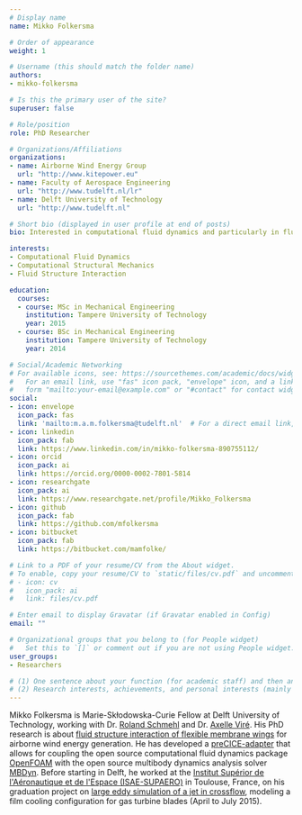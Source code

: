```yaml
---
# Display name
name: Mikko Folkersma

# Order of appearance
weight: 1

# Username (this should match the folder name)
authors:
- mikko-folkersma

# Is this the primary user of the site?
superuser: false

# Role/position
role: PhD Researcher

# Organizations/Affiliations
organizations:
- name: Airborne Wind Energy Group
  url: "http://www.kitepower.eu"
- name: Faculty of Aerospace Engineering
  url: "http://www.tudelft.nl/lr"
- name: Delft University of Technology
  url: "http://www.tudelft.nl"

# Short bio (displayed in user profile at end of posts)
bio: Interested in computational fluid dynamics and particularly in fluid-structure interaction.

interests:
- Computational Fluid Dynamics
- Computational Structural Mechanics
- Fluid Structure Interaction

education:
  courses:
  - course: MSc in Mechanical Engineering
    institution: Tampere University of Technology
    year: 2015
  - course: BSc in Mechanical Engineering
    institution: Tampere University of Technology
    year: 2014

# Social/Academic Networking
# For available icons, see: https://sourcethemes.com/academic/docs/widgets/#icons
#   For an email link, use "fas" icon pack, "envelope" icon, and a link in the
#   form "mailto:your-email@example.com" or "#contact" for contact widget.
social:
- icon: envelope
  icon_pack: fas
  link: 'mailto:m.a.m.folkersma@tudelft.nl'  # For a direct email link, use "mailto:test@example.org".
- icon: linkedin
  icon_pack: fab
  link: https://www.linkedin.com/in/mikko-folkersma-890755112/
- icon: orcid
  icon_pack: ai
  link: https://orcid.org/0000-0002-7801-5814
- icon: researchgate
  icon_pack: ai
  link: https://www.researchgate.net/profile/Mikko_Folkersma
- icon: github
  icon_pack: fab
  link: https://github.com/mfolkersma
- icon: bitbucket
  icon_pack: fab
  link: https://bitbucket.com/mamfolke/

# Link to a PDF of your resume/CV from the About widget.
# To enable, copy your resume/CV to `static/files/cv.pdf` and uncomment the lines below.  
# - icon: cv
#   icon_pack: ai
#   link: files/cv.pdf

# Enter email to display Gravatar (if Gravatar enabled in Config)
email: ""

# Organizational groups that you belong to (for People widget)
#   Set this to `[]` or comment out if you are not using People widget.  
user_groups:
- Researchers

# (1) One sentence about your function (for academic staff) and then another sentence about your role(s) within the training network
# (2) Research interests, achievements, and personal interests (mainly for researchers)
---
```


Mikko Folkersma is Marie-Skłodowska-Curie Fellow at Delft University of Technology, working with Dr. [Roland Schmehl](/authors/roland-schmehl/) and Dr. [Axelle Viré](/authors/axelle-vire/). His PhD research is about [fluid structure interaction of flexible membrane wings](/project/esr01/) for airborne wind energy generation. He has developed a [preCICE-adapter](https://github.com/precice/mbdyn-adapter) that allows for coupling the open source computational fluid dynamics package [OpenFOAM](https://openfoam.org/) with the open source multibody dynamics analysis solver [MBDyn](https://www.mbdyn.org/). Before starting in Delft, he worked at the [Institut Supérior de l'Aéronautique et de l'Espace (ISAE-SUPAERO)](https://www.isae-supaero.fr/en/) in Toulouse, France, on his graduation project on [large eddy simulation of a jet in crossflow](doi.org/10.1007/978-3-319-63212-4_10), modeling a film cooling configuration for gas turbine blades (April to July 2015).
